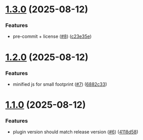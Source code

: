 # [1.3.0](https://github.com/jirick1/ipg-lightbox-gallery/compare/v1.2.0...v1.3.0) (2025-08-12)


### Features

* pre-commit + license ([#8](https://github.com/jirick1/ipg-lightbox-gallery/issues/8)) ([c23e35e](https://github.com/jirick1/ipg-lightbox-gallery/commit/c23e35ec471cc631bb609bf4401c79c764afa4e1))

# [1.2.0](https://github.com/jirick1/ipg-lightbox-gallery/compare/v1.1.0...v1.2.0) (2025-08-12)


### Features

* minified js for small footprint ([#7](https://github.com/jirick1/ipg-lightbox-gallery/issues/7)) ([6882c33](https://github.com/jirick1/ipg-lightbox-gallery/commit/6882c33e7f5a0b6b6d3d165948859731164c851a))

# [1.1.0](https://github.com/jirick1/ipg-lightbox-gallery/compare/v1.0.0...v1.1.0) (2025-08-12)


### Features

* plugin version should match release version ([#6](https://github.com/jirick1/ipg-lightbox-gallery/issues/6)) ([4118d58](https://github.com/jirick1/ipg-lightbox-gallery/commit/4118d58de9c2a98b70e71271ac15c3b61fcba36e))

